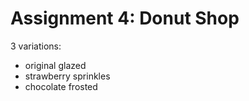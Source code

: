 # Assignment 4: Donut Shop

3 variations:

- original glazed
- strawberry sprinkles
- chocolate frosted
